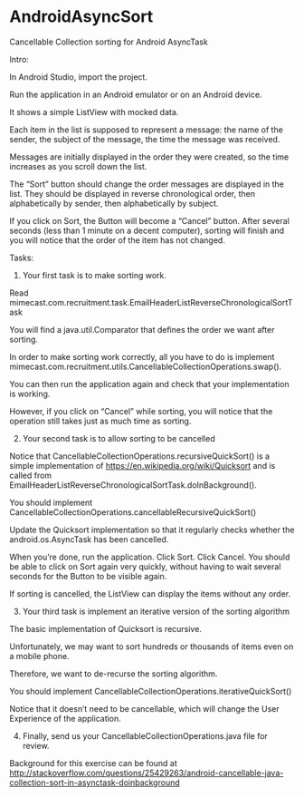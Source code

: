 # AndroidAsyncSort
Cancellable Collection sorting for Android AsyncTask

Intro:

In Android Studio, import the project.

Run the application in an Android emulator or on an Android device.

It shows a simple ListView with mocked data.

Each item in the list is supposed to represent a message: the name of the sender, the subject of the message, the time the message was received.

Messages are initially displayed in the order they were created, so the time increases as you scroll down the list.

The “Sort” button should change the order messages are displayed in the list. They should be displayed in reverse chronological order, then alphabetically by sender, then alphabetically by subject.

If you click on Sort, the Button will become a “Cancel” button. After several seconds (less than 1 minute on a decent computer), sorting will finish and you will notice that the order of the item has not changed.

Tasks:

1) Your first task is to make sorting work.

Read mimecast.com.recruitment.task.EmailHeaderListReverseChronologicalSortTask

You will find a java.util.Comparator that defines the order we want after sorting.

In order to make sorting work correctly, all you have to do is implement mimecast.com.recruitment.utils.CancellableCollectionOperations.swap().

You can then run the application again and check that your implementation is working.

However, if you click on “Cancel” while sorting, you will notice that the operation still takes just as much time as sorting.

2) Your second task is to allow sorting to be cancelled

Notice that CancellableCollectionOperations.recursiveQuickSort() is a simple implementation of https://en.wikipedia.org/wiki/Quicksort and is called from EmailHeaderListReverseChronologicalSortTask.doInBackground().

You should implement CancellableCollectionOperations.cancellableRecursiveQuickSort()

Update the Quicksort implementation so that it regularly checks whether the android.os.AsyncTask has been cancelled.

When you’re done, run the application. Click Sort. Click Cancel. You should be able to click on Sort again very quickly, without having to wait several seconds for the Button to be visible again.

If sorting is cancelled, the ListView can display the items without any order.


3) Your third task is implement an iterative version of the sorting algorithm

The basic implementation of Quicksort is recursive.

Unfortunately, we may want to sort hundreds or thousands of items even on a mobile phone.

Therefore, we want to de-recurse the sorting algorithm.

You should implement CancellableCollectionOperations.iterativeQuickSort()

Notice that it doesn’t need to be cancellable, which will change the User Experience of the application.

4) Finally, send us your CancellableCollectionOperations.java file for review.

Background for this exercise can be found at http://stackoverflow.com/questions/25429263/android-cancellable-java-collection-sort-in-asynctask-doinbackground
